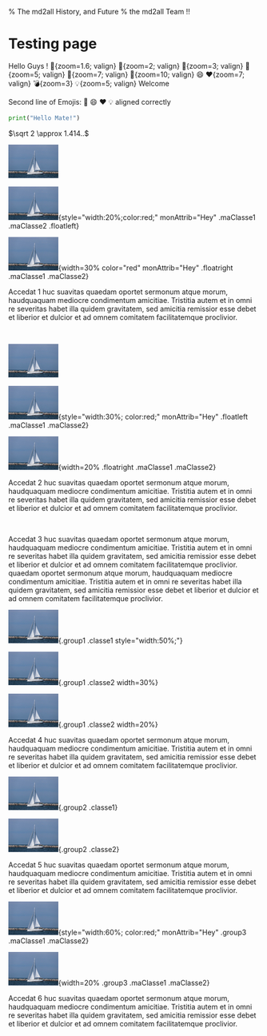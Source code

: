 % The md2all History, and Future
% the md2all Team !!

# Testing page

Hello Guys ! :minidisc:{zoom=1.6; valign} :minidisc:{zoom=2; valign} :minidisc:{zoom=3; valign} :minidisc:{zoom=5; valign} :minidisc:{zoom=7; valign} :minidisc:{zoom=10; valign} :smile: :heart:{zoom=7; valign} :bomb:{zoom=3} :bulb:{zoom=5; valign} Welcome

Second line of Emojis: :minidisc: :smile: :heart: :bulb: aligned correctly

```python
print("Hello Mate!")
```

$\sqrt 2 \approx 1.414..$

![Bateau 1, NO clickable NO style/Attrib No Classe](img/bateau.jpg)

![Bateau 2, NO clickable AVEC style="width:20%;" ET .floatleft](img/bateau.jpg){style="width:20%;color:red;" monAttrib="Hey" .maClasse1 .maClasse2 .floatleft}

![Bateau 3, NO clickable AVEC width=30% et .floatright](img/bateau.jpg){width=30% color="red" monAttrib="Hey" .floatright .maClasse1 .maClasse2}

Accedat 1 huc suavitas quaedam oportet sermonum atque morum, haudquaquam mediocre condimentum amicitiae. Tristitia autem et in omni re severitas habet illa quidem gravitatem, sed amicitia remissior esse debet et liberior et dulcior et ad omnem comitatem facilitatemque proclivior.

<div style="clear:both;"></div>
<br/>

[![Bateau 4, clickable NO style/Attrib NO Classes](img/bateau.jpg)](http://www.somewhere.cool)

[![Bateau 5, clickable AVEC style="width:30%" et .floatleft](img/bateau.jpg)](http://www.somewhere.cool){style="width:30%; color:red;" monAttrib="Hey" .floatleft .maClasse1 .maClasse2}

[![Bateau 6, clickable AVEC width=20% et .floatright](img/bateau.jpg)](http://www.somewhere.cool){width=20% .floatright .maClasse1 .maClasse2}

Accedat 2 huc suavitas quaedam oportet sermonum atque morum, haudquaquam mediocre condimentum amicitiae. Tristitia autem et in omni re severitas habet illa quidem gravitatem, sed amicitia remissior esse debet et liberior et dulcior et ad omnem comitatem facilitatemque proclivior.

<div style="clear:both;"></div>
<br/>

Accedat 3 huc suavitas quaedam oportet sermonum atque morum, haudquaquam mediocre condimentum amicitiae. Tristitia autem et in omni re severitas habet illa quidem gravitatem, sed amicitia remissior esse debet et liberior et dulcior et ad omnem comitatem facilitatemque proclivior. quaedam oportet sermonum atque morum, haudquaquam mediocre condimentum amicitiae. Tristitia autem et in omni re severitas habet illa quidem gravitatem, sed amicitia remissior esse debet et liberior et dulcior et ad omnem comitatem facilitatemque proclivior.

![Bateau 7, NO Clickable AVEC .group1, et style="width:50%;"](img/bateau.jpg){.group1 .classe1 style="width:50%;"}

[![Bateau 8, NO Clickable AVEC .group1 et width=30%](img/bateau.jpg)](http://www.somewhere.cool){.group1 .classe2 width=30%}

![Bateau 8 BIS, NO Clickable AVEC .group1 et width=20%](img/bateau.jpg){.group1 .classe2 width=20%}

Accedat 4 huc suavitas quaedam oportet sermonum atque morum, haudquaquam mediocre condimentum amicitiae. Tristitia autem et in omni re severitas habet illa quidem gravitatem, sed amicitia remissior esse debet et liberior et dulcior et ad omnem comitatem facilitatemque proclivior.

![Bateau 9, NO Clickable AVEC .group2, ET default computed width](img/bateau.jpg){.group2 .classe1}

![Bateau 10, NO Clickable AVEC .group2, ET default computed width](img/bateau.jpg){.group2 .classe2}

Accedat 5 huc suavitas quaedam oportet sermonum atque morum, haudquaquam mediocre condimentum amicitiae. Tristitia autem et in omni re severitas habet illa quidem gravitatem, sed amicitia remissior esse debet et liberior et dulcior et ad omnem comitatem facilitatemque proclivior.

[![Bateau 11, clickable AVEC .group3 ET style="width:60%;"](img/bateau.jpg)](http://www.somewhere.cool){style="width:60%; color:red;" monAttrib="Hey" .group3 .maClasse1 .maClasse2}

[![Bateau 12, clickable AVEC .group3 ET width=20%](img/bateau.jpg)](http://www.somewhere.cool){width=20% .group3 .maClasse1 .maClasse2}

Accedat 6 huc suavitas quaedam oportet sermonum atque morum, haudquaquam mediocre condimentum amicitiae. Tristitia autem et in omni re severitas habet illa quidem gravitatem, sed amicitia remissior esse debet et liberior et dulcior et ad omnem comitatem facilitatemque proclivior.